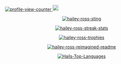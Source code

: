 <p align="left"><a href="https://u.hails.cc/Links"><img src="https://komarev.com/ghpvc/?username=hailey-ross&label=Profile%20views&color=ff6e96&style=plastic" alt="profile-view-counter" /> <img src="http://assets.hails.cc/i/dev-sphere96x96.png" alt="Dev-Sphere" style="width:20px;height:20px;"/></a></p>
<p align="center"><a href="https://u.hails.cc/Links"><img src="https://assets.hails.cc/i/hailey-sting.gif" alt="hailey-ross-sting" /></a></p>
<!-- <p align="center"><a href="https://u.hails.cc/Links"><img src="https://github-readme-stats.vercel.app/api?username=hailey-ross&count_private=true&show_icons=true&theme=dracula&include_all_commits=true" alt="hailey-ross" /></a></p> -->
<p align="center"><a href="https://u.hails.cc/Links"><img src="https://github-readme-streak-stats.herokuapp.com/?user=hailey-ross&theme=dracula" alt="hailey-ross-streak-stats" /></a></p>
<p align="center"><a href="https://u.hails.cc/Links"><img src="https://github-profile-trophy.vercel.app/?username=hailey-ross&theme=dracula" alt="hailey-ross-trophies" /></a></p>
<p align="center"><a href="https://u.hails.cc/Links"><img src="https://myreadme.vercel.app/api/embed/hailey-ross?panels=userstatistics,toprepositories,toplanguages,commitgraph" alt="hailey-ross-reimagined-readme" /></a></p>
<p align="center"><a href="https://u.hails.cc/Links"><img src="https://github-readme-stats.vercel.app/api/top-langs?username=hailey-ross&show_icons=true&locale=en&layout=compact&theme=chartreuse-dark" alt="Hails-Top-Languages" /></a></p>
